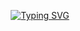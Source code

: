 <p align="center">
<a href="https://git.io/typing-svg"><img src="https://readme-typing-svg.herokuapp.com?font=Fira+Code&pause=1000&color=F7D02C&multiline=true&width=435&height=100&lines=Insu+Jo;Software+Developer;Java+%7C+PHP+%7C++Javascript+professional" alt="Typing SVG" /></a>
</a>
<br/>
